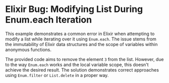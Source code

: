 # Elixir Bug: Modifying List During Enum.each Iteration

This example demonstrates a common error in Elixir when attempting to modify a list while iterating over it using `Enum.each`.  The issue stems from the immutability of Elixir data structures and the scope of variables within anonymous functions.

The provided code aims to remove the element `3` from the list. However, due to the way `Enum.each` works and the local variable scope, this doesn't achieve the desired result.  The solution demonstrates correct approaches using `Enum.filter` or `List.delete` in a proper way.